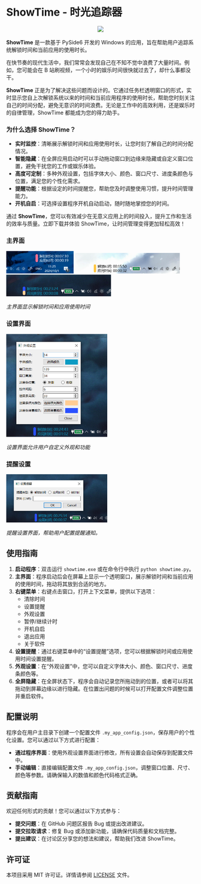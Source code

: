 
# ShowTime - 时光追踪器

<div align=center>
<img src="https://github.com/liaanj/ShowTime/blob/main/doc/icons.ico" width="170px">
</div>
<p></p><p></p>

**ShowTime** 是一款基于 PySide6 开发的 Windows 的应用，旨在帮助用户追踪系统解锁时间和当前应用的使用时长。

在快节奏的现代生活中，我们常常会发现自己在不知不觉中浪费了大量时间。例如，您可能会在 B 站刷视频，一个小时的娱乐时间很快就过去了，却什么事都没干。

**ShowTime** 正是为了解决这些问题而设计的。它通过任务栏透明窗口的形式，实时显示您自上次解锁系统以来的时间和当前应用程序的使用时长，帮助您时刻关注自己的时间分配，避免无意识的时间浪费。无论是工作中的高效利用，还是娱乐时的自律管理，ShowTime 都能成为您的得力助手。


### 为什么选择 ShowTime？

- **实时监控**：清晰展示解锁时间和应用使用时长，让您时刻了解自己的时间分配情况。
- **智能隐藏**：在全屏应用启动时可以手动拖动窗口到边缘来隐藏或自定义窗口位置，避免干扰您的工作或娱乐体验。
- **高度可定制**：多种外观设置，包括字体大小、颜色、窗口尺寸、进度条颜色与位置，满足您的个性化需求。
- **提醒功能**：根据设定的时间提醒您，帮助您及时调整使用习惯，提升时间管理能力。
- **开机自启**：可选择设置程序开机自动启动，随时随地掌控您的时间。

通过 **ShowTime**，您可以有效减少在无意义应用上的时间投入，提升工作和生活的效率与质量。立即下载并体验 ShowTime，让时间管理变得更加轻松高效！

### 主界面

<p >
  <img src="https://github.com/liaanj/ShowTime/blob/main/doc/mainwin1.png" width="180px">
  <img src="https://github.com/liaanj/ShowTime/blob/main/doc/mainwin4.PNG" width="280px">
  <img src="https://github.com/liaanj/ShowTime/blob/main/doc/mainwin6.png" width="280px">
</p>


<p></p><p></p>

*主界面显示解锁时间和应用使用时间*

### 设置界面

<img src="https://github.com/liaanj/ShowTime/blob/main/doc/appsetting.png" width="270px">

*设置界面允许用户自定义外观和功能*

### 提醒设置

<img src="https://github.com/liaanj/ShowTime/blob/main/doc/time.png" width="270px">

*提醒设置界面，帮助用户配置提醒通知。*

## 使用指南

1. **启动程序**：双击运行 `showtime.exe` 或在命令行中执行 `python showtime.py`。
2. **主界面**：程序启动后会在屏幕上显示一个透明窗口，展示解锁时间和当前应用的使用时间，拖动将其放到合适的地方。
3. **右键菜单**：右键点击窗口，打开上下文菜单，提供以下选项：
   - 清除时间
   - 设置提醒
   - 外观设置
   - 暂停/继续计时
   - 开机自启
   - 退出应用
   - 关于软件
4. **设置提醒**：通过右键菜单中的“设置提醒”选项，您可以根据解锁时间或应用使用时间设置提醒。
5. **外观设置**：在“外观设置”中，您可以自定义字体大小、颜色、窗口尺寸、进度条颜色等。
6. **全屏隐藏**：在全屏状态下，程序会自动记录您所拖动到的位置，或者可以将其拖动到屏幕边缘以进行隐藏。在位置出问题的时候可以打开配置文件调整位置并重启软件。

## 配置说明

程序会在用户主目录下创建一个配置文件 `.my_app_config.json`，保存用户的个性化设置。您可以通过以下方式进行配置：

- **通过程序界面**：使用外观设置界面进行修改，所有设置会自动保存到配置文件中。
- **手动编辑**：直接编辑配置文件 `.my_app_config.json`，调整窗口位置、尺寸、颜色等参数。请确保输入的数值和颜色代码格式正确。

## 贡献指南

欢迎任何形式的贡献！您可以通过以下方式参与：

- **提交问题**：在 GitHub 问题区报告 Bug 或提出改进建议。
- **提交拉取请求**：修复 Bug 或添加新功能，请确保代码质量和文档完整。
- **提出建议**：在讨论区分享您的想法和建议，帮助我们改进 ShowTime。


## 许可证

本项目采用 MIT 许可证。详情请参阅 [LICENSE](https://github.com/liaanj/ShowTime/blob/main/LICENSE) 文件。


